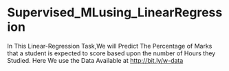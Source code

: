 # Supervised_MLusing_LinearRegression
In This Linear-Regression Task,We will Predict The Percentage of Marks that a student is expected to score based upon  the number  of Hours they Studied.  Here We use the Data Available at http://bit.ly/w-data
